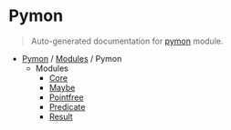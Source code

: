 # Pymon

> Auto-generated documentation for [pymon](https://github.com/katunilya/pymon/blob/main/pymon/__init__.py) module.

- [Pymon](../README.md#-pymon) / [Modules](../MODULES.md#pymon-modules) / Pymon
    - Modules
        - [Core](core.md#core)
        - [Maybe](maybe.md#maybe)
        - [Pointfree](pointfree/index.md#pointfree)
        - [Predicate](predicate.md#predicate)
        - [Result](result.md#result)
